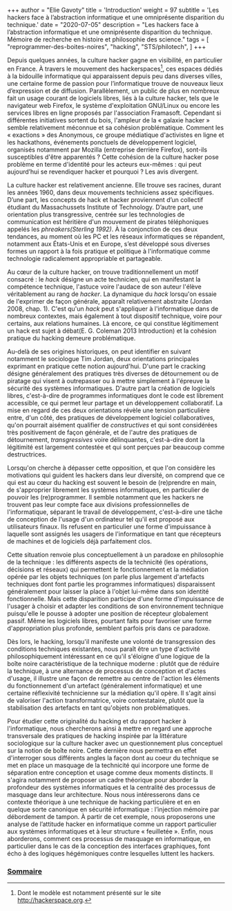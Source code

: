 +++
author = "Elie Gavoty"
title = 'Introduction'
weight = 97
subtitle =   'Les hackers face à l’abstraction informatique et une omniprésente disparition du technique.'
date = "2020-07-05"
description = "Les hackers face à l’abstraction informatique et une omniprésente disparition du technique. Mémoire de recherche en histoire et philosophie des science."
tags = [
	"reprogrammer-des-boites-noires",
  "hacking",
  "STS/philotech",
]
+++


Depuis quelques années, la culture hacker gagne en visibilité, en
particulier en France. À travers le mouvement des hackerspaces[^1], ces
espaces dédiés à la bidouille informatique qui apparaissent depuis peu
dans diverses villes, une certaine forme de passion pour l’informatique
trouve de nouveaux lieux d’expression et de diffusion. Parallèlement, un
public de plus en nombreux fait un usage courant de logiciels libres,
liés à la culture hacker, tels que le navigateur web Firefox, le système
d'exploitation GNU/Linux ou encore les services libres en ligne proposés
par l'association Framasoft. Cependant si différentes initiatives
sortent du bois, l'ampleur de la « galaxie hacker » semble relativement
méconnue et sa cohésion problématique. Comment les « exactions » des
Anonymous, ce groupe médiatique d'activistes en ligne et les hackathons,
événements ponctuels de développement logiciel, organisés notamment par
Mozilla (entreprise derrière Firefox), sont-ils susceptibles d'être
apparentés ? Cette cohésion de la culture hacker pose problème en terme
d'identité pour les acteurs eux-mêmes : qui peut aujourd’hui se
revendiquer hacker et pourquoi ? Les avis divergent.

[^1]: Dont le modèle est notamment présenté sur le site
    http://hackerspace.org.

La culture hacker est relativement ancienne. Elle trouve ses racines,
durant les années 1960, dans deux mouvements techniciens assez
spécifiques. D’une part, les concepts de hack et hacker proviennent d’un
collectif étudiant du Massachussets Institute of Technology. D’autre
part, une orientation plus transgressive, centrée sur les technologies
de communication est héritière d'un mouvement de pirates téléphoniques
appelés les *phreakers(Sterling 1992)*. À la conjonction de ces deux
tendances, au moment où les PC et les réseaux informatiques se
répandent, notamment aux États-Unis et en Europe, s’est développé sous
diverses formes un rapport à la fois pratique et politique à
l'informatique comme technologie radicalement appropriable et
partageable.

Au cœur de la culture hacker, on trouve traditionnellement un motif
consacré : le *hack* désigne un acte technicien, qui en manifestant la
compétence technique, l'astuce voire l'audace de son auteur l'élève
véritablement au rang de *hacker*. La dynamique du *hack* lorsqu'on
essaie de l'exprimer de façon générale, apparaît relativement abstraite
(Jordan 2008, chap. 1). C'est qu'un *hack* peut s'appliquer à
l'informatique dans de nombreux contextes, mais également à tout
dispositif technique, voire pour certains, aux relations humaines. Là
encore, ce qui constitue légitimement un hack est sujet à débat(E. G.
Coleman 2013 Introduction) et la cohésion pratique du hacking demeure
problématique.

Au-delà de ses origines historiques, on peut identifier en suivant
notamment le sociologue Tim Jordan, deux orientations principales
exprimant en pratique cette notion aujourd'hui. D'une part le cracking
désigne généralement des pratiques très diverses de détournement ou de
piratage qui visent à outrepasser ou à mettre simplement à l'épreuve la
sécurité des systèmes informatiques. D'autre part la création de
logiciels libres, c'est-à-dire de programmes informatiques dont le code
est librement accessible, ce qui permet leur partage et un développement
collaboratif. La mise en regard de ces deux orientations révèle une
tension particulière entre, d'un côté, des pratiques de développement
logiciel collaboratives, qu'on pourrait aisément qualifier de
*constructives* et qui sont considérées très positivement de façon
générale, et de l'autre des pratiques de détournement, *transgressives*
voire délinquantes, c'est-à-dire dont la légitimité est largement
contestée et qui sont perçues par beaucoup comme destructrices.

<span id="anchor-4"></span>Lorsqu'on cherche à dépasser cette
opposition, et que l'on considère les motivations qui guident les
hackers dans leur diversité, on comprend que ce qui est au cœur du
hacking est souvent le besoin de (re)prendre en main, de s'approprier
librement les systèmes informatiques, en particulier de pouvoir les
(re)programmer. Il semble notamment que les hackers ne trouvent pas leur
compte face aux divisions professionnelles de l'informatique, séparant
le travail de développement, c'est-à-dire une tâche de conception de
l'usage d'un ordinateur tel qu'il est proposé aux utilisateurs finaux.
Ils refusent en particulier une forme d'impuissance à laquelle sont
assignés les usagers de l'informatique en tant que récepteurs de
machines et de logiciels déjà parfaitement clos.

Cette situation renvoie plus conceptuellement à un paradoxe en
philosophie de la technique : les différents aspects de la technicité
(les opérations, décisions et réseaux) qui permettent le fonctionnement
et la médiation opérée par les objets techniques (on parle plus
largement d'artefacts techniques dont font partie les programmes
informatiques) disparaissent généralement pour laisser la place à
l'objet lui-même dans son identité fonctionnelle. Mais cette disparition
participe d'une forme d'impuissance de l'usager à choisir et adapter les
conditions de son environnement technique puisqu'elle le pousse à
adopter une position de récepteur globalement passif. Même les logiciels
libres, pourtant faits pour favoriser une forme d'appropriation plus
profonde, semblent parfois pris dans ce paradoxe.

Dès lors, le hacking, lorsqu'il manifeste une volonté de transgression
des conditions techniques existantes, nous paraît être un type
d'activité philosophiquement intéressant en ce qu'il s'éloigne d'une
logique de la boîte noire caractéristique de la technique moderne :
plutôt que de réduire la technique, à une alternance de processus de
conception et d'actes d'usage, il illustre une façon de remettre au
centre de l'action les éléments du fonctionnement d'un artefact
(généralement informatique) et une certaine réflexivité technicienne sur
la médiation qu'il opère. Il s'agit ainsi de valoriser l'action
transformatrice, voire contestataire, plutôt que la stabilisation des
artefacts en tant qu'objets non problématiques.

Pour étudier cette originalité du hacking et du rapport hacker à
l'informatique, nous chercherons ainsi à mettre en regard une approche
transversale des pratiques de hacking inspirée par la littérature
sociologique sur la culture hacker avec un questionnement plus
conceptuel sur la notion de boîte noire. Cette dernière nous permettra
en effet d'interroger sous différents angles la façon dont au coeur du
technique se met en place un masquage de la technicité qui incorpore une
forme de séparation entre conception et usage comme deux moments
distincts. Il s'agira notamment de proposer un cadre théorique pour
aborder la profondeur des systèmes informatiques et la centralité des
processus de masquage dans leur architecture. Nous nous intéresserons
dans ce contexte théorique à une technique de hacking particulière et en
en quelque sorte canonique en sécurité informatique : l’injection
mémoire par débordement de tampon. À partir de cet exemple, nous
proposerons une analyse de l’attitude hacker en informatique comme un
rapport particulier aux systèmes informatiques et à leur structure
« feuilletée ». Enfin, nous aborderons, comment ces processus de
masquage en informatique, en particulier dans le cas de la conception
des interfaces graphiques, font écho à des logiques hégémoniques contre
lesquelles luttent les hackers.


### [Sommaire](../01-sommaire)

